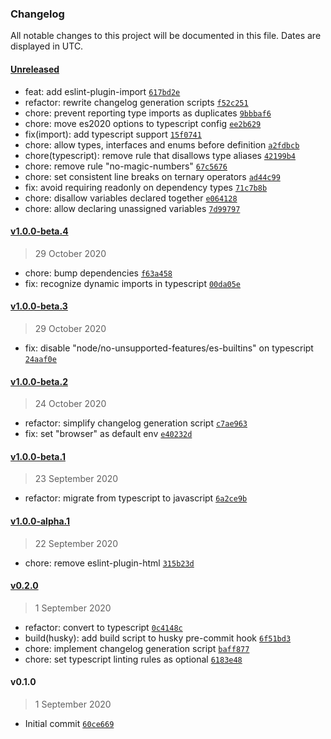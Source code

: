 ### Changelog

All notable changes to this project will be documented in this file. Dates are displayed in UTC.

#### [Unreleased](https://github.com/henriquehbr/eslint-config-hbr/compare/v1.0.0-beta.4...HEAD)

- feat: add eslint-plugin-import [`617bd2e`](https://github.com/henriquehbr/eslint-config-hbr/commit/617bd2eaaffcc81e9da15444306f2141fe981c1c)
- refactor: rewrite changelog generation scripts [`f52c251`](https://github.com/henriquehbr/eslint-config-hbr/commit/f52c251f572b82ebf3d5ce947ef14e1adbed18a9)
- chore: prevent reporting type imports as duplicates [`9bbbaf6`](https://github.com/henriquehbr/eslint-config-hbr/commit/9bbbaf6d33c885a5d881ed799a16afcab1c34779)
- chore: move es2020 options to typescript config [`ee2b629`](https://github.com/henriquehbr/eslint-config-hbr/commit/ee2b629795429b2b13eece1b01621e9706df643c)
- fix(import): add typescript support [`15f0741`](https://github.com/henriquehbr/eslint-config-hbr/commit/15f074197aa056b67df5598043053c819d0692e4)
- chore: allow types, interfaces and enums before definition [`a2fdbcb`](https://github.com/henriquehbr/eslint-config-hbr/commit/a2fdbcb671b0fba058eb9d966dfb1f10dc003856)
- chore(typescript): remove rule that disallows type aliases [`42199b4`](https://github.com/henriquehbr/eslint-config-hbr/commit/42199b429fd4d8cb814953d91488018883162301)
- chore: remove rule "no-magic-numbers" [`67c5676`](https://github.com/henriquehbr/eslint-config-hbr/commit/67c56768bb147172af581d8a939074a120baf5b3)
- chore: set consistent line breaks on ternary operators [`ad44c99`](https://github.com/henriquehbr/eslint-config-hbr/commit/ad44c999a331d99cdeb0c1ac32846a1c94faa5a5)
- fix: avoid requiring readonly on dependency types [`71c7b8b`](https://github.com/henriquehbr/eslint-config-hbr/commit/71c7b8b8d05e57b4d7e2fa9b5048d28531c32f26)
- chore: disallow variables declared together [`e064128`](https://github.com/henriquehbr/eslint-config-hbr/commit/e0641289ab20b9d96c49aac3de3de68b19d37faf)
- chore: allow declaring unassigned variables [`7d99797`](https://github.com/henriquehbr/eslint-config-hbr/commit/7d99797ef5196426fa92ef6ec081fba9a2feb879)

#### [v1.0.0-beta.4](https://github.com/henriquehbr/eslint-config-hbr/compare/v1.0.0-beta.3...v1.0.0-beta.4)

> 29 October 2020

- chore: bump dependencies [`f63a458`](https://github.com/henriquehbr/eslint-config-hbr/commit/f63a458265cb97bf3a7be00a696d18ded7246802)
- fix: recognize dynamic imports in typescript [`00da05e`](https://github.com/henriquehbr/eslint-config-hbr/commit/00da05eaab82bcb749b60ba857d53f6f5d7c69fc)

#### [v1.0.0-beta.3](https://github.com/henriquehbr/eslint-config-hbr/compare/v1.0.0-beta.2...v1.0.0-beta.3)

> 29 October 2020

- fix: disable "node/no-unsupported-features/es-builtins" on typescript [`24aaf0e`](https://github.com/henriquehbr/eslint-config-hbr/commit/24aaf0e396abfc4fd45dd1a4ce225d35f782c80c)

#### [v1.0.0-beta.2](https://github.com/henriquehbr/eslint-config-hbr/compare/v1.0.0-beta.1...v1.0.0-beta.2)

> 24 October 2020

- refactor: simplify changelog generation script [`c7ae963`](https://github.com/henriquehbr/eslint-config-hbr/commit/c7ae963e622b4ccf59b13bcfc7c846ab09dcd2f9)
- fix: set "browser" as default env [`e40232d`](https://github.com/henriquehbr/eslint-config-hbr/commit/e40232d6dbc372ba66dd04ef9f10b17d5a7158d2)

#### [v1.0.0-beta.1](https://github.com/henriquehbr/eslint-config-hbr/compare/v1.0.0-alpha.1...v1.0.0-beta.1)

> 23 September 2020

- refactor: migrate from typescript to javascript [`6a2ce9b`](https://github.com/henriquehbr/eslint-config-hbr/commit/6a2ce9b4d2efa114e821bd4a208d55a6979e1f1f)

#### [v1.0.0-alpha.1](https://github.com/henriquehbr/eslint-config-hbr/compare/v0.2.0...v1.0.0-alpha.1)

> 22 September 2020

- chore: remove eslint-plugin-html [`315b23d`](https://github.com/henriquehbr/eslint-config-hbr/commit/315b23df1250b11c81caef73e0989ae190b0161a)

#### [v0.2.0](https://github.com/henriquehbr/eslint-config-hbr/compare/v0.1.0...v0.2.0)

> 1 September 2020

- refactor: convert to typescript [`0c4148c`](https://github.com/henriquehbr/eslint-config-hbr/commit/0c4148cbc14e6613199870fa92a2d63febeadad5)
- build(husky): add build script to husky pre-commit hook [`6f51bd3`](https://github.com/henriquehbr/eslint-config-hbr/commit/6f51bd3083f6d5cd1bd72546550276e39ee9fcaf)
- chore: implement changelog generation script [`baff877`](https://github.com/henriquehbr/eslint-config-hbr/commit/baff877c582a17f314afdefc404c9fefb957d53e)
- chore: set typescript linting rules as optional [`6183e48`](https://github.com/henriquehbr/eslint-config-hbr/commit/6183e48919b102f3966c830176381c3d6220997b)

#### v0.1.0

> 1 September 2020

- Initial commit [`60ce669`](https://github.com/henriquehbr/eslint-config-hbr/commit/60ce669d0755441daf2af850926902ac45d87322)
